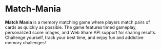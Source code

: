 # Match-Mania
**Match Mania** is a memory matching game where players match pairs of cards as quickly as possible. The game features timed gameplay, personalized score images, and Web Share API support for sharing results. Challenge yourself, track your best time, and enjoy fun and addictive memory challenges!

